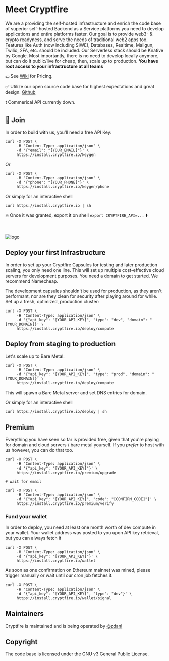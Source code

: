 # Meet Cryptfire

We are a providing the self-hosted infrastructure and enrich the code base of superior self-hosted Backend as a Service platforms you need to develop applications and entire platforms faster.
Our goal is to provide web3- & crypto readyness, and serve the needs of traditional web2 apps too.  Features like Auth (now including SIWE), Databases, Realtime, Mailgun, Twilio, 2FA, etc. should be included. 
Our Serverless stack should be Knative by Google. Most importantly, there is no need to develop locally anymore, but can do it public/live for cheap, then, scale up to production. __You have root access to your infrastructure at all teams__

💵 See [Wiki](https://github.com/cryptfire/.github/wiki/Cryptfire-Pricing) for Pricing. 

✅ Utilize our open source code base for highest expectations and great design. [Github](https://github.com/cryptfire/cryptfire)

❗ Commerical API currently down. 

## 🚀 Join

In order to build with us, you'll need a free API Key:

```
curl -X POST \
     -H "Content-Type: application/json" \
     -d '{"email": "[YOUR_EMAIL]"}' \
     https://install.cryptfire.io/keygen
```

Or

```
curl -X POST \
     -H "Content-Type: application/json" \
     -d '{"phone": "[YOUR_PHONE]"}' \
     https://install.cryptfire.io/keygen/phone
```

Or simply for an interactive shell

`curl https://install.cryptfire.io | sh` 

 🔥 Once it was granted, export it on shell
`export CRYPTFIRE_API=...` ⬇️

<br />

![logo](https://github.com/cryptfire/.github/assets/114028070/f3f3cdb9-268d-478a-b716-c232446ed5e1)

## Deploy your first Infrastructure

In order to set up your Cryptfire Capsules for testing and later production scaling, you only need one line.
This will set up multiple cost-effective cloud servers for development purposes. You need a domain to get started.
We recommend Namecheap.

The development capsules shouldn't be used for production, as they aren't performant, nor are they clean for security
after playing around for while. Set up a fresh, optimized, production cluster:

```
curl -X POST \
     -H "Content-Type: application/json" \
     -d '{"api_key": "[YOUR_API_KEY]", "type": "dev", "domain": "[YOUR_DOMAIN]}' \
     https://install.cryptfire.io/deploy/compute
```

## Deploy from staging to production 

Let's scale up to Bare Metal:

```
curl -X POST \
     -H "Content-Type: application/json" \
     -d '{"api_key": "[YOUR_API_KEY]", "type": "prod", "domain": "[YOUR_DOMAIN]}' \
     https://install.cryptfire.io/deploy/compute
```

This will spawn a Bare Metal server and set DNS entries for domain.

Or simply for an interactive shell

```
curl https://install.cryptfire.io/deploy | sh
```

## Premium

Everything you have seen so far is provided free, given that you're paying for domain and cloud servers / bare metal yourself.
If you *prefer* to host with us however, you can do that too.

```
curl -X POST \
     -H "Content-Type: application/json" \
     -d '{"api_key": "[YOUR_API_KEY]"}' \
     https://install.cryptfire.io/premium/upgrade

# wait for email

curl -X POST \
     -H "Content-Type: application/json" \
     -d '{"api_key": "[YOUR_API_KEY]", "code": "[CONFIRM_CODE]"}' \
     https://install.cryptfire.io/premium/verify
```

### Fund your wallet

In order to deploy, you need at least one month worth of dev compute in your wallet. Your wallet address was posted to you
upon API key retrieval, but you can always fetch it

```
curl -X POST \
     -H "Content-Type: application/json" \
     -d '{"api_key": "[YOUR_API_KEY]"}' \
     https://install.cryptfire.io/wallet
```

As soon as one confirmation on Ethereum mainnet was mined, please trigger manually or wait until our cron job fetches it.

```
curl -X POST \
     -H "Content-Type: application/json" \
     -d '{"api_key": "[YOUR_API_KEY]", "type": "dev"}' \
     https://install.cryptfire.io/wallet/signal
```

## Maintainers

Cryptfire is maintained and is being operated by [@zdanl](https://github.com/zdanl)

## Copyright

The code base is licensed under the GNU v3 General Public License.
